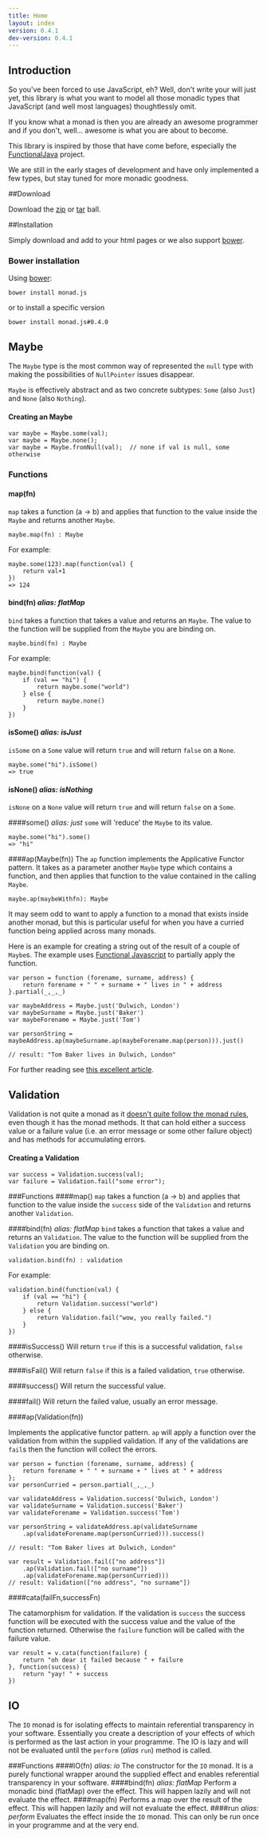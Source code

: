 ```yaml
---
title: Home
layout: index
version: 0.4.1
dev-version: 0.4.1
---
```


## Introduction

So you've been forced to use JavaScript, eh? Well, don't write your will just yet, this library is what you want to
model all those monadic types that JavaScript (and well most languages) thoughtlessly omit.

If you know what a monad is then you are already an awesome programmer and if you don't, well... awesome is what you are
about to become.

This library is inspired by those that have come before, especially the [FunctionalJava][functionalJava] project.

We are still in the early stages of development and have only implemented a few types, but stay tuned for more monadic
goodness.

##Download

Download the [zip][gitZip] or [tar][gitTar] ball.

##Installation

Simply download and add to your html pages or we also support [bower].

### Bower installation
Using [bower]:

	bower install monad.js

or to install a specific version

	bower install monad.js#0.4.0
	
## Maybe

The `Maybe` type is the most common way of represented the `null` type with making the possibilities of `NullPointer`
issues disappear.

`Maybe` is effectively abstract and as two concrete subtypes: `Some` (also `Just`) and `None` (also `Nothing`).

#### Creating an Maybe

	var maybe = Maybe.some(val);
	var maybe = Maybe.none();
	var maybe = Maybe.fromNull(val);  // none if val is null, some otherwise
	
### Functions
#### map(fn)
`map` takes a function (a -> b) and applies that function to the value inside the `Maybe` and returns another `Maybe`.
	
	maybe.map(fn) : Maybe

For example:

	maybe.some(123).map(function(val) {
		return val+1
	})
	=> 124

#### bind(fn) *alias: flatMap*
`bind` takes a function that takes a value and returns an `Maybe`.  The value to the function will be supplied from the `Maybe` you are binding on.
            
	maybe.bind(fn) : Maybe

For example:

	maybe.bind(function(val) {
		if (val == "hi") {
			return maybe.some("world")
		} else {
			return maybe.none()
		}
	})


#### isSome() *alias: isJust*
`isSome` on a `Some` value will return `true` and will return `false` on a `None`.

	maybe.some("hi").isSome()
	=> true


#### isNone() *alias: isNothing*
`isNone` on a `None` value will return `true` and will return `false` on a `Some`.

####some() *alias: just*
`some` will 'reduce' the `Maybe` to its value.

	maybe.some("hi").some()
	=> "hi"

####ap(Maybe(fn))
The `ap` function implements the Applicative Functor pattern.  It takes as a parameter another `Maybe` type which contains a function, and then applies that function to the value contained in the calling `Maybe`. 

	maybe.ap(maybeWithfn): Maybe

It may seem odd to want to apply a function to a monad that exists inside another monad, but this is particular useful for when you have a curried function being applied across many monads.

Here is an example for creating a string out of the result of a couple of `Maybe`s.  The example uses [Functional Javascript] to partially apply the function.

	var person = function (forename, surname, address) {
        return forename + " " + surname + " lives in " + address
    }.partial(_,_,_)

    var maybeAddress = Maybe.just('Dulwich, London')
    var maybeSurname = Maybe.just('Baker')
    var maybeForename = Maybe.just('Tom')
    
    var personString = maybeAddress.ap(maybeSurname.ap(maybeForename.map(person))).just()
    
    // result: "Tom Baker lives in Dulwich, London"

For further reading see [this excellent article](http://learnyouahaskell.com/functors-applicative-functors-and-monoids).
	

## Validation
Validation is not quite a monad as it [doesn't quite follow the monad rules](http://stackoverflow.com/questions/12211776/why-isnt-validation-a-monad-scalaz7), even though it has the monad methods.  It that can hold either a success value or a failure value (i.e. an error message or some other failure object) and has methods for accumulating errors.

#### Creating a Validation

	var success = Validation.success(val);
	var failure = Validation.fail("some error");

###Functions
####map()
`map` takes a function (a -> b) and applies that function to the value inside the `success` side of the `Validation` and returns another `Validation`.

####bind(fn) *alias: flatMap*
`bind` takes a function that takes a value and returns an `Validation`.  The value to the function will be supplied from the `Validation` you are binding on.
            
	validation.bind(fn) : validation

For example:

	validation.bind(function(val) {
		if (val == "hi") {
			return Validation.success("world")
		} else {
			return Validation.fail("wow, you really failed.")
		}
	})


####isSuccess()
Will return `true` if this is a successful validation, `false` otherwise. 

####isFail()
Will return `false` if this is a failed validation, `true` otherwise.

####success()
Will return the successful value.

####fail()
Will return the failed value, usually an error message.

####ap(Validation(fn))

Implements the applicative functor pattern.  `ap` will apply a function over the validation from within the supplied validation.  If any of the validations are `fail`s then the function will collect the errors.

	var person = function (forename, surname, address) {
        return forename + " " + surname + " lives at " + address
    };
    var personCurried = person.partial(_,_,_)

    var validateAddress = Validation.success('Dulwich, London')
    var validateSurname = Validation.success('Baker')
    var validateForename = Validation.success('Tom')
    
    var personString = validateAddress.ap(validateSurname
    	.ap(validateForename.map(personCurried))).success()
    
    // result: "Tom Baker lives at Dulwich, London"
    
    var result = Validation.fail(["no address"])
    	.ap(Validation.fail(["no surname"])
    	.ap(validateForename.map(personCurried)))
    // result: Validation(["no address", "no surname"])
    
####cata(failFn,successFn)

The catamorphism for validation.  If the validation is `success` the success function will be executed with the success value and the value of the function returned. Otherwise the `failure` function will be called with the failure value.

	var result = v.cata(function(failure) {
		return "oh dear it failed because " + failure
	}, function(success) {
		return "yay! " + success
	})
	
## IO
The `IO` monad is for isolating effects to maintain referential transparency in your software.  Essentially you create a description of your effects of which is performed as the last action in your programme.  The IO is lazy and will not be evaluated until the `perform` (*alias* `run`) method is called.

###Functions
####IO(fn) *alias: io*
The constructor for the `IO` monad.  It is a purely functional wrapper around the supplied effect and enables referential transparency in your software.
####bind(fn) *alias: flatMap*
Perform a monadic bind (flatMap) over the effect.  This will happen lazily and will not evaluate the effect.
####map(fn)
Performs a map over the result of the effect.  This will happen lazily and will not evaluate the effect.
####run *alias: perform*
Evaluates the effect inside the `IO` monad.  This can only be run once in your programme and at the very end.
            
[functionalJava]: http://functionaljava.org/
[Functional Javascript]: http://osteele.com/sources/javascript/functional/
[gitZip]: https://github.com/cwmyers/monad.js/zipball/master (zip format)
[gitTar]: https://github.com/cwmyers/monad.js/tarball/master (tar format)
[bower]: http://bower.io